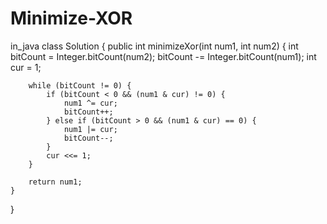 # Minimize-XOR
in_java
class Solution {
    public int minimizeXor(int num1, int num2) {
        int bitCount = Integer.bitCount(num2);
        bitCount -= Integer.bitCount(num1);
        int cur = 1;

        while (bitCount != 0) {
            if (bitCount < 0 && (num1 & cur) != 0) {
                num1 ^= cur;
                bitCount++;
            } else if (bitCount > 0 && (num1 & cur) == 0) {
                num1 |= cur;
                bitCount--;
            }
            cur <<= 1;
        }

        return num1;
    }
}

